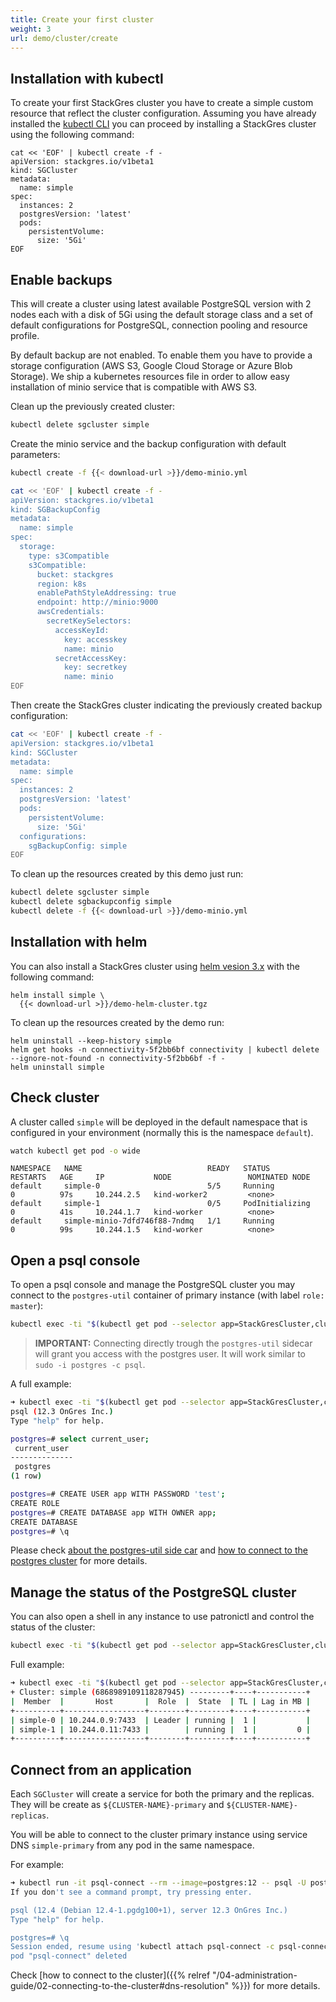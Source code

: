 ```yaml
---
title: Create your first cluster
weight: 3
url: demo/cluster/create
---
```


## Installation with kubectl

To create your first StackGres cluster you have to create a simple custom resource that reflect
 the cluster configuration. Assuming you have already installed the
 [kubectl CLI](https://kubernetes.io/docs/tasks/tools/install-kubectl/) you can proceed by
 installing a StackGres cluster using the following command:

```shell
cat << 'EOF' | kubectl create -f -
apiVersion: stackgres.io/v1beta1
kind: SGCluster
metadata:
  name: simple
spec:
  instances: 2
  postgresVersion: 'latest'
  pods:
    persistentVolume: 
      size: '5Gi'
EOF
```

## Enable backups

This will create a cluster using latest available PostgreSQL version with 2 nodes each with a disk
 of 5Gi using the default storage class and a set of default configurations for PostgreSQL,
 connection pooling and resource profile.

By default backup are not enabled. To enable them you have to provide a storage configuration (AWS S3,
 Google Cloud Storage or Azure Blob Storage). We ship a kubernetes resources file in order to allow
 easy installation of minio service that is compatible with AWS S3.

Clean up the previously created cluster:

```bash
kubectl delete sgcluster simple
```

Create the minio service and the backup configuration with default parameters:

```bash
kubectl create -f {{< download-url >}}/demo-minio.yml

cat << 'EOF' | kubectl create -f -
apiVersion: stackgres.io/v1beta1
kind: SGBackupConfig
metadata:
  name: simple
spec:
  storage:
    type: s3Compatible
    s3Compatible:
      bucket: stackgres
      region: k8s
      enablePathStyleAddressing: true
      endpoint: http://minio:9000
      awsCredentials:
        secretKeySelectors:
          accessKeyId:
            key: accesskey
            name: minio
          secretAccessKey:
            key: secretkey
            name: minio
EOF
```

Then create the StackGres cluster indicating the previously created backup configuration:

```bash
cat << 'EOF' | kubectl create -f -
apiVersion: stackgres.io/v1beta1
kind: SGCluster
metadata:
  name: simple
spec:
  instances: 2
  postgresVersion: 'latest'
  pods:
    persistentVolume:
      size: '5Gi'
  configurations:
    sgBackupConfig: simple
EOF
```

To clean up the resources created by this demo just run:

```bash
kubectl delete sgcluster simple
kubectl delete sgbackupconfig simple
kubectl delete -f {{< download-url >}}/demo-minio.yml
```

## Installation with helm

You can also install a StackGres cluster using [helm vesion 3.x](https://github.com/helm/helm/releases)
 with the following command:

```
helm install simple \
  {{< download-url >}}/demo-helm-cluster.tgz
```

To clean up the resources created by the demo run:

```
helm uninstall --keep-history simple
helm get hooks -n connectivity-5f2bb6bf connectivity | kubectl delete --ignore-not-found -n connectivity-5f2bb6bf -f -
helm uninstall simple
```

## Check cluster

A cluster called `simple` will be deployed in the default namespace
 that is configured in your environment (normally this is the namespace `default`).

```bash
watch kubectl get pod -o wide
```

```
NAMESPACE   NAME                            READY   STATUS            RESTARTS   AGE     IP           NODE                 NOMINATED NODE
default     simple-0                        5/5     Running           0          97s     10.244.2.5   kind-worker2         <none>
default     simple-1                        0/5     PodInitializing   0          41s     10.244.1.7   kind-worker          <none>
default     simple-minio-7dfd746f88-7ndmq   1/1     Running           0          99s     10.244.1.5   kind-worker          <none>
```

## Open a psql console

To open a psql console and manage the PostgreSQL cluster you may connect to the `postgres-util` container of primary instance (with label `role: master`):

```bash
kubectl exec -ti "$(kubectl get pod --selector app=StackGresCluster,cluster=true,role=master -o name)" -c postgres-util -- psql
```
> **IMPORTANT:** Connecting directly trough the `postgres-util` sidecar will grant you access with the postgres user. It will work similar to `sudo -i postgres -c psql`.


A full example:

```bash 
➜ kubectl exec -ti "$(kubectl get pod --selector app=StackGresCluster,cluster=true,role=master -o name)" -c postgres-util -- psql
psql (12.3 OnGres Inc.)
Type "help" for help.

postgres=# select current_user;
 current_user 
--------------
 postgres
(1 row)

postgres=# CREATE USER app WITH PASSWORD 'test';
CREATE ROLE
postgres=# CREATE DATABASE app WITH OWNER app;
CREATE DATABASE
postgres=# \q
```

Please check [about the postgres-util side car](/administration/cluster/connection/pgutil) and [how to connect to the postgres cluster](administration/cluster/connection) for more details.

## Manage the status of the PostgreSQL cluster

You can also open a shell in any instance to use patronictl and control the status of the cluster:

```bash
kubectl exec -ti "$(kubectl get pod --selector app=StackGresCluster,cluster=true -o name | head -n 1)" -c patroni -- patronictl list
```

Full example:

```bash
➜ kubectl exec -ti "$(kubectl get pod --selector app=StackGresCluster,cluster=true -o name | head -n 1)" -c patroni -- patronictl list
+ Cluster: simple (6868989109118287945) ---------+----+-----------+
|  Member  |       Host       |  Role  |  State  | TL | Lag in MB |
+----------+------------------+--------+---------+----+-----------+
| simple-0 | 10.244.0.9:7433  | Leader | running |  1 |           |
| simple-1 | 10.244.0.11:7433 |        | running |  1 |         0 |
+----------+------------------+--------+---------+----+-----------+
```

## Connect from an application

Each `SGCluster` will create a service for both the primary and the replicas. They will be create as `${CLUSTER-NAME}-primary` and `${CLUSTER-NAME}-replicas`.

You will be able to connect to the cluster primary instance using service DNS `simple-primary` from any pod in the same namespace.

For example:

```bash
➜ kubectl run -it psql-connect --rm --image=postgres:12 -- psql -U postgres -h simple-primary                    
If you don't see a command prompt, try pressing enter.

psql (12.4 (Debian 12.4-1.pgdg100+1), server 12.3 OnGres Inc.)
Type "help" for help.

postgres=# \q
Session ended, resume using 'kubectl attach psql-connect -c psql-connect -i -t' command when the pod is running
pod "psql-connect" deleted
```

Check [how to connect to the cluster]({{% relref "/04-administration-guide/02-connecting-to-the-cluster#dns-resolution" %}}) for more details.
